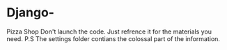 # Django-
Pizza Shop
Don't launch the code. 
Just refrence it for the materials you need. 
P.S The settings folder contians the colossal part of the information. 
